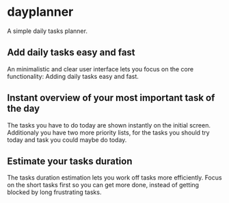 # dayplanner
A simple daily tasks planner.

## Add daily tasks easy and fast
An minimalistic and clear user interface lets you focus on the core functionality: Adding daily tasks easy and fast.

## Instant overview of your most important task of the day
The tasks you have to do today are shown instantly on the initial screen.
Additionaly you have two more priority lists, for the tasks you should try today and task you could maybe do today.

## Estimate your tasks duration
The tasks duration estimation lets you work off tasks more efficiently.
Focus on the short tasks first so you can get more done, instead of getting blocked by long frustrating tasks.






